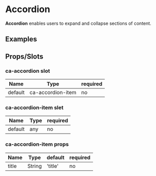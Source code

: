 
# Accordion

**Accordion** enables users to expand and collapse sections of content.


## Examples

<CodeSnippet codePenId="VBYOpp"></CodeSnippet>

## Props/Slots

### ca-accordion slot

| Name | Type | required |
| ------ | ----------- | ------ |
| default   | ca-accordion-item | no | 

### ca-accordion-item slet

| Name | Type | required |
| ------ | ----------- | ------ |
| default   | any | no |

### ca-accordion-item props

| Name | Type | default | required |
| ------ | ----------- | ------ | -----|
| title   | String | 'title' | no |